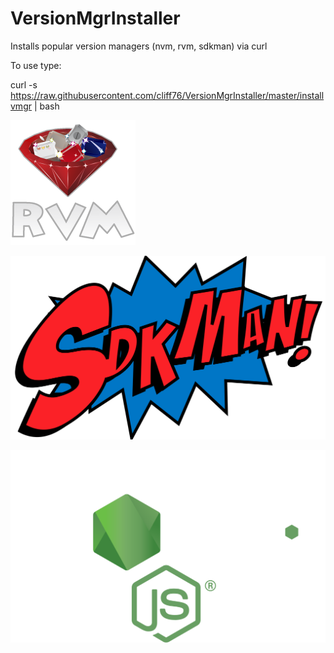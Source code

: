 # VersionMgrInstaller
Installs popular version managers (nvm, rvm, sdkman) via curl

To use type:

curl -s https://raw.githubusercontent.com/cliff76/VersionMgrInstaller/master/installvmgr | bash

![alt text](/rvmlogo.png "RVM")

![alt text](/sdk-man.svg "RVM")

![alt text](/nodejslogo.svg "RVM")

